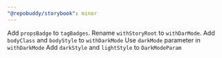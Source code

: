 ```yaml
---
"@repobuddy/storybook": minor
---
```


Add `propsBadge` to `tagBadges`.
Rename `withStoryRoot` to `withDarMode`.
Add `bodyClass` and `bodyStyle` to `withDarkMode`
Use `darkMode` parameter in `withDarkMode`
Add `darkStyle` and `lightStyle` to `DarkModeParam`
